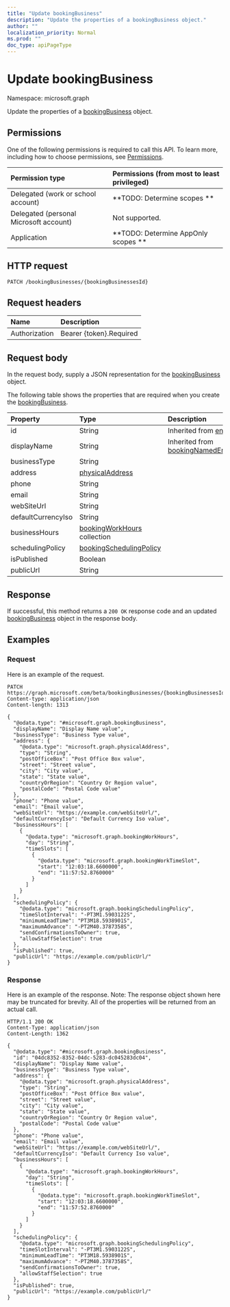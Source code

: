 ```yaml
---
title: "Update bookingBusiness"
description: "Update the properties of a bookingBusiness object."
author: ""
localization_priority: Normal
ms.prod: ""
doc_type: apiPageType
---
```


# Update bookingBusiness

Namespace: microsoft.graph

Update the properties of a [bookingBusiness](../resources/bookingbusiness.md) object.

## Permissions
One of the following permissions is required to call this API. To learn more, including how to choose permissions, see [Permissions](/concepts/permissions-reference.md).

|Permission type|Permissions (from most to least privileged)|
|:---|:---|
|Delegated (work or school account)|**TODO: Determine scopes **|
|Delegated (personal Microsoft account)|Not supported.|
|Application|**TODO: Determine AppOnly scopes **|

## HTTP request
<!-- {
  "blockType": "ignored"
}
-->
``` http
PATCH /bookingBusinesses/{bookingBusinessesId}
```

## Request headers
|Name|Description|
|:---|:---|
|Authorization|Bearer {token}.Required|

## Request body
In the request body, supply a JSON representation for the [bookingBusiness](../resources/bookingbusiness.md) object.

The following table shows the properties that are required when you create the [bookingBusiness](../resources/bookingbusiness.md).

|Property|Type|Description|
|:---|:---|:---|
|id|String| Inherited from [entity](../resources/entity.md)|
|displayName|String| Inherited from [bookingNamedEntity](../resources/bookingnamedentity.md)|
|businessType|String||
|address|[physicalAddress](../resources/physicaladdress.md)||
|phone|String||
|email|String||
|webSiteUrl|String||
|defaultCurrencyIso|String||
|businessHours|[bookingWorkHours](../resources/bookingworkhours.md) collection||
|schedulingPolicy|[bookingSchedulingPolicy](../resources/bookingschedulingpolicy.md)||
|isPublished|Boolean||
|publicUrl|String||



## Response
If successful, this method returns a `200 OK` response code and an updated [bookingBusiness](../resources/bookingbusiness.md) object in the response body.

## Examples

### Request
Here is an example of the request.
<!-- {
  "blockType": "request",
  "name": "update_bookingbusiness"
}
-->
``` http
PATCH https://graph.microsoft.com/beta/bookingBusinesses/{bookingBusinessesId}
Content-type: application/json
Content-length: 1313

{
  "@odata.type": "#microsoft.graph.bookingBusiness",
  "displayName": "Display Name value",
  "businessType": "Business Type value",
  "address": {
    "@odata.type": "microsoft.graph.physicalAddress",
    "type": "String",
    "postOfficeBox": "Post Office Box value",
    "street": "Street value",
    "city": "City value",
    "state": "State value",
    "countryOrRegion": "Country Or Region value",
    "postalCode": "Postal Code value"
  },
  "phone": "Phone value",
  "email": "Email value",
  "webSiteUrl": "https://example.com/webSiteUrl/",
  "defaultCurrencyIso": "Default Currency Iso value",
  "businessHours": [
    {
      "@odata.type": "microsoft.graph.bookingWorkHours",
      "day": "String",
      "timeSlots": [
        {
          "@odata.type": "microsoft.graph.bookingWorkTimeSlot",
          "start": "12:03:18.6600000",
          "end": "11:57:52.8760000"
        }
      ]
    }
  ],
  "schedulingPolicy": {
    "@odata.type": "microsoft.graph.bookingSchedulingPolicy",
    "timeSlotInterval": "-PT3M1.5903122S",
    "minimumLeadTime": "PT3M18.5938901S",
    "maximumAdvance": "-PT2M40.3787358S",
    "sendConfirmationsToOwner": true,
    "allowStaffSelection": true
  },
  "isPublished": true,
  "publicUrl": "https://example.com/publicUrl/"
}
```

### Response
Here is an example of the response. Note: The response object shown here may be truncated for brevity. All of the properties will be returned from an actual call.
<!-- {
  "blockType": "response",
  "truncated": true
}
-->
``` http
HTTP/1.1 200 OK
Content-Type: application/json
Content-Length: 1362

{
  "@odata.type": "#microsoft.graph.bookingBusiness",
  "id": "04dc8352-8352-04dc-5283-dc045283dc04",
  "displayName": "Display Name value",
  "businessType": "Business Type value",
  "address": {
    "@odata.type": "microsoft.graph.physicalAddress",
    "type": "String",
    "postOfficeBox": "Post Office Box value",
    "street": "Street value",
    "city": "City value",
    "state": "State value",
    "countryOrRegion": "Country Or Region value",
    "postalCode": "Postal Code value"
  },
  "phone": "Phone value",
  "email": "Email value",
  "webSiteUrl": "https://example.com/webSiteUrl/",
  "defaultCurrencyIso": "Default Currency Iso value",
  "businessHours": [
    {
      "@odata.type": "microsoft.graph.bookingWorkHours",
      "day": "String",
      "timeSlots": [
        {
          "@odata.type": "microsoft.graph.bookingWorkTimeSlot",
          "start": "12:03:18.6600000",
          "end": "11:57:52.8760000"
        }
      ]
    }
  ],
  "schedulingPolicy": {
    "@odata.type": "microsoft.graph.bookingSchedulingPolicy",
    "timeSlotInterval": "-PT3M1.5903122S",
    "minimumLeadTime": "PT3M18.5938901S",
    "maximumAdvance": "-PT2M40.3787358S",
    "sendConfirmationsToOwner": true,
    "allowStaffSelection": true
  },
  "isPublished": true,
  "publicUrl": "https://example.com/publicUrl/"
}
```


